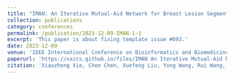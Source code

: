 ```yaml
---
title: "IMAN: An Iterative Mutual-Aid Network for Breast Lesion Segmentation on Multi-modal Ultrasound Images"
collection: publications
category: conferences
permalink: /publication/2023-12-09-IMAN-1-1
excerpt: 'This paper is about fixing template issue #693.'
date: 2023-12-09
venue: 'IEEE International Conference on Bioinformatics and Biomedicine (BIBM)'
paperurl: 'https://xxzcs.github.io/files/IMAN An Iterative Mutual-Aid Network for Breast Lesion Segmentation on Multi-modal Ultrasound Images.pdf'
citation: 'Xiaozheng Xie, Chen Chen, Xuefeng Liu, Yong Wang, Rui Wang, and Jianwei Niu. &quot;IMAN: An Iterative Mutual-Aid Network for Breast Lesion Segmentation on Multi-modal Ultrasound Images.&quot; <i>IEEE International Conference on Bioinformatics and Biomedicine (BIBM)</i>. 2023: 3954-3961.'
---
```


